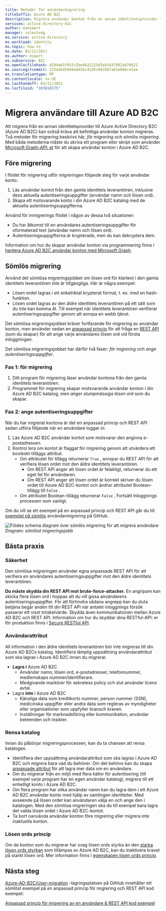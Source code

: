 ```yaml
---
title: Metoder för användarmigrering
titleSuffix: Azure AD B2C
description: Migrera användar konton från en annan identitetsprovider till Azure AD B2C med hjälp av metoderna för migrering eller sömlös migrering.
services: active-directory-b2c
author: msmimart
manager: celestedg
ms.service: active-directory
ms.workload: identity
ms.topic: how-to
ms.date: 03/11/2021
ms.author: mimart
ms.subservice: B2C
ms.openlocfilehash: d2d4a61f653c5bedb31223d2eb3d37b92a076821
ms.sourcegitcommit: 225e4b45844e845bc41d5c043587a61e6b6ce5ae
ms.translationtype: MT
ms.contentlocale: sv-SE
ms.lasthandoff: 03/11/2021
ms.locfileid: "103010175"
---
```

# <a name="migrate-users-to-azure-ad-b2c"></a>Migrera användare till Azure AD B2C

Att migrera från en annan identitetsprovider till Azure Active Directory B2C (Azure AD B2C) kan också kräva att befintliga användar konton migreras. Två metoder för migrering beskrivs här, *för migrering* och *sömlös migrering*. Med båda metoderna måste du skriva ett program eller skript som använder [Microsoft Graph-API: et](microsoft-graph-operations.md) för att skapa användar konton i Azure AD B2C.

## <a name="pre-migration"></a>Före migrering

I flödet för migrering utför migreringen följande steg för varje användar konto:

1. Läs användar kontot från den gamla identitets leverantören, inklusive dess aktuella autentiseringsuppgifter (användar namn och lösen ord).
1. Skapa ett motsvarande konto i din Azure AD B2C katalog med de aktuella autentiseringsuppgifterna.

Använd för inmigrerings flödet i någon av dessa två situationer:

- Du har åtkomst till en användares autentiseringsuppgifter för oformaterad text (användar namn och lösen ord).
- Autentiseringsuppgifterna är krypterade, men du kan dekryptera dem.

Information om hur du skapar användar konton via programmering finns i [hantera Azure AD B2C användar konton med Microsoft Graph](microsoft-graph-operations.md).

## <a name="seamless-migration"></a>Sömlös migrering

Använd det sömlösa migreringsjobbet om lösen ord för klartext i den gamla identitets leverantören inte är tillgängliga. Här är några exempel:

- Lösen ordet lagras i ett enkelriktat krypterat format, t. ex. med en hash-funktion.
- Lösen ordet lagras av den äldre identitets leverantören på ett sätt som du inte kan komma åt. Till exempel när identitets leverantören verifierar autentiseringsuppgifter genom att anropa en webb tjänst.

Det sömlösa migreringsjobbet kräver fortfarande för migrering av användar konton, men använder sedan en [anpassad princip](custom-policy-get-started.md) för att fråga en [REST API](custom-policy-rest-api-intro.md) (som du skapar) för att ange varje användares lösen ord vid första inloggningen.

Det sömlösa migreringsjobbet har därför två faser: *för migrering* och *ange autentiseringsuppgifter*.

### <a name="phase-1-pre-migration"></a>Fas 1: för migrering

1. Ditt program för migrering läser användar kontona från den gamla identitets leverantören.
1. Programmet för migrering skapar motsvarande användar konton i din Azure AD B2C katalog, men *anger slumpmässiga lösen ord* som du skapar.

### <a name="phase-2-set-credentials"></a>Fas 2: ange autentiseringsuppgifter

När du har migrerat kontona är det en anpassad princip och REST API sedan utföra följande när en användare loggar in:

1. Läs Azure AD B2C användar kontot som motsvarar den angivna e-postadressen.
1. Kontrol lera om kontot är flaggat för migrering genom att utvärdera ett booleskt tilläggs attribut.
    - Om attributet för tillägg returnerar `True` , anropar du REST API för att verifiera lösen ordet mot den äldre identitets leverantören.
      - Om REST API anger att lösen ordet är felaktigt, returnerar du ett eget fel för användaren.
      - Om REST API anger att lösen ordet är korrekt skriver du lösen ordet till Azure AD B2C-kontot och ändrar attributet Boolean-tillägg till `False` .
    - Om attributet Boolean-tillägg returnerar `False` , Fortsätt inloggnings processen som vanligt.

Om du vill se ett exempel på en anpassad princip och REST API går du till [exemplet på sömlös](https://aka.ms/b2c-account-seamless-migration) användarmigrering på GitHub.

![Flödes schema diagram över sömlös migrering för att migrera användare](./media/user-migration/diagram-01-seamless-migration.png)<br />*Diagram: sömlöst migreringsjobb*

## <a name="best-practices"></a>Bästa praxis

### <a name="security"></a>Säkerhet

Den sömlösa migreringen använder egna anpassade REST API för att verifiera en användares autentiseringsuppgifter mot den äldre identitets leverantören.

**Du måste skydda din REST API mot brute-force-attacker.** En angripare kan skicka flera lösen ord i hoppas att du vill gissa användarens autentiseringsuppgifter. För att förhindra sådana angrepp kan du sluta betjäna begär anden till din REST API när antalet inloggnings försök passerar ett visst tröskelvärde. Skydda även kommunikationen mellan Azure AD B2C och REST API. Information om hur du skyddar dina RESTful-API: er för produktion finns i [Secure RESTful API](secure-rest-api.md).

### <a name="user-attributes"></a>Användarattribut

All information i den äldre identitets leverantören bör inte migreras till din Azure AD B2Cs katalog. Identifiera lämplig uppsättning användarattribut som ska lagras i Azure AD B2C innan du migrerar.

- **Lagra i** Azure AD B2C
  - Användar namn, lösen ord, e-postadresser, telefonnummer, medlemskaps nummer/identifierare.
  - Medgivande markörer för sekretess policy och slut användar licens avtal.
- Lagra **inte** i Azure AD B2C
  - Känsliga data som kreditkorts nummer, person nummer (SSN), medicinska uppgifter eller andra data som regleras av myndigheter eller organisationer som uppfyller bransch kraven.
  - Inställningar för marknadsföring eller kommunikation, användar beteenden och insikter.

### <a name="directory-clean-up"></a>Rensa katalog

Innan du påbörjar migreringsprocessen, kan du ta chansen att rensa katalogen.

- Identifiera den uppsättning användarattribut som ska lagras i Azure AD B2C och migrera bara vad du behöver. Om det behövs kan du skapa [anpassade attribut](user-flow-custom-attributes.md) för att lagra mer data om en användare.
- Om du migrerar från en miljö med flera källor för autentisering (till exempel varje program har en egen användar katalog), migrera till ett enhetligt konto i Azure AD B2C.
- Om flera program har olika användar namn kan du lagra dem i ett Azure AD B2C användar konto med hjälp av samlingen identiteter. Med avseende på lösen ordet kan användaren välja en och ange den i katalogen. Med den sömlösa migreringen ska du till exempel bara lagra det valda lösen ordet i Azure AD B2C-kontot.
- Ta bort oanvända användar konton före migrering eller migrera inte inaktuella konton.

### <a name="password-policy"></a>Lösen ords princip

Om de konton som du migrerar har svag lösen ords styrka än den [starka lösen ords styrkan](../active-directory/authentication/concept-sspr-policy.md) som tillämpas av Azure AD B2C, kan du inaktivera kravet på starkt lösen ord. Mer information finns i [egenskapen lösen ords princip](user-profile-attributes.md#password-policy-attribute).

## <a name="next-steps"></a>Nästa steg

[Azure-AD-B2C/User-migration](https://github.com/azure-ad-b2c/user-migration) -lagringsplatsen på GitHub innehåller ett sömlöst exempel på en anpassad princip för migrering och REST API kod exempel:

[Anpassad princip för migrering av en användare & REST API kod exempel](https://aka.ms/b2c-account-seamless-migration)
